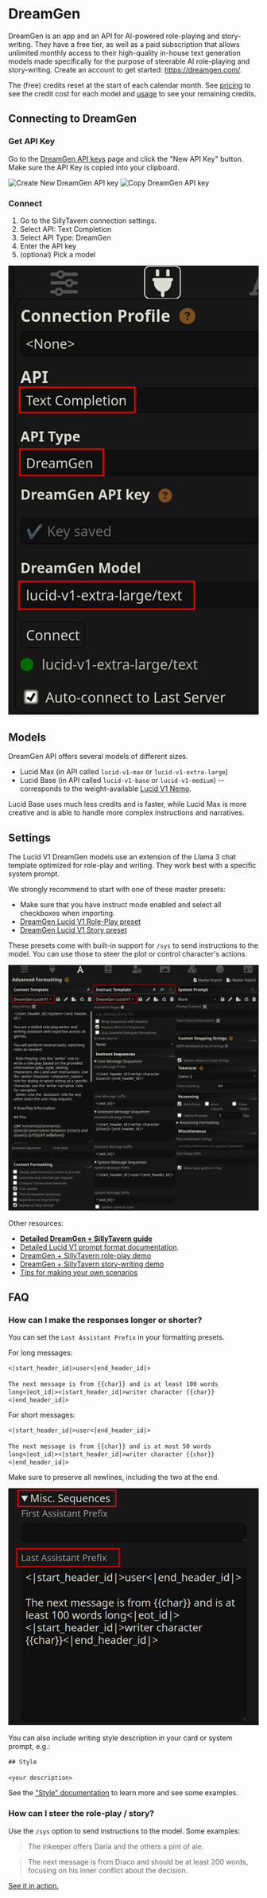 # DreamGen

DreamGen is an app and an API for AI-powered role-playing and story-writing. They have a free tier, as well as a paid subscription that allows unlimited monthly access to their high-quality in-house text generation models made specifically for the purpose of steerable AI role-playing and story-writing. Create an account to get started: <https://dreamgen.com/>.

The (free) credits reset at the start of each calendar month. See [pricing](https://dreamgen.com/pricing) to see the credit cost for each model and [usage](https://dreamgen.com/account/usage) to see your remaining credits.

## Connecting to DreamGen

### Get API Key

Go to the [DreamGen API keys](https://dreamgen.com/account/api-keys) page and click the "New API Key" button. Make sure the API Key is copied into your clipboard.

![Create New DreamGen API key](/static/dreamgen/dreamgen_api_keys_new.jpg)
![Copy DreamGen API key](/static/dreamgen/dreamgen_api_keys_copy.jpg)

### Connect

1. Go to the SillyTavern connection settings.
2. Select API: Text Completion
3. Select API Type: DreamGen
4. Enter the API key
5. (optional) Pick a model

![Connecting to DreamGen](/static/dreamgen/dreamgen_st_connection.png)

## Models

DreamGen API offers several models of different sizes.

- Lucid Max (in API called `lucid-v1-max` or `lucid-v1-extra-large`)
- Lucid Base (in API called `lucid-v1-base` or `lucid-v1-medium`) -- corresponds to the weight-available [Lucid V1 Nemo](https://dreamgen.com/docs/models/lucid-v1/huggingface).

Lucid Base uses much less credits and is faster, while Lucid Max is more creative and is able to handle more complex instructions and narratives.

## Settings

The Lucid V1 DreamGen models use an extension of the Llama 3 chat template optimized for role-play and writing. They work best with a specific system prompt.

We strongly recommend to start with one of these master presets:

- Make sure that you have instruct mode enabled and select all checkboxes when importing.
- [DreamGen Lucid V1 Role-Play preset](https://dreamgen.com/docs/models/lucid-v1/sillytavern/master-preset/role-play)
- [DreamGen Lucid V1 Story preset](https://dreamgen.com/docs/models/lucid-v1/sillytavern/master-preset/story)

These presets come with built-in support for `/sys` to send instructions to the model. You can use those to steer the plot or control character's actions.

![DreamGen preset selected](/static/dreamgen/dreamgen_st_preset.png)


Other resources:

- [**Detailed DreamGen + SillyTavern guide**](https://dreamgen.com/docs/models/lucid-v1/sillytavern)
- [Detailed Lucid V1 prompt format documentation](https://dreamgen.com/docs/models/lucid-v1).
- [DreamGen + SillyTavern role-play demo](https://imgur.com/a/dreamgen-lucid-sillytavern-roleplay-demo-bhzQpto)
- [DreamGen + SillyTavern story-writing demo](https://imgur.com/a/dreamgen-lucid-sillytavern-writing-demo-JLv5iO3)
- [Tips for making your own scenarios](https://v2.dreamgen.com/docs/scenario-editor)

## FAQ

### How can I make the responses longer or shorter? 

You can set the `Last Assistant Prefix` in your formatting presets.

For long messages:

```
<|start_header_id|>user<|end_header_id|>

The next message is from {{char}} and is at least 100 words long<|eot_id|><|start_header_id|>writer character {{char}}<|end_header_id|>

```

For short messages:

```
<|start_header_id|>user<|end_header_id|>

The next message is from {{char}} and is at most 50 words long<|eot_id|><|start_header_id|>writer character {{char}}<|end_header_id|>

```

Make sure to preserve all newlines, including the two at the end.

![Long Message Prefix](/static/dreamgen/dreamgen_st_long_response_prefix.png)

You can also include writing style description in your card or system prompt, e.g.:

```
## Style

<your description>
```

See the ["Style" documentation](https://v2.dreamgen.com/docs/scenario-editor#style) to learn more and see some examples. 

### How can I steer the role-play / story?

Use the `/sys` option to send instructions to the model. Some examples:

> The inkeeper offers Daria and the others a pint of ale. 

> The next message is from Draco and should be at least 200 words, focusing on his inner conflict about the decision.

[See it in action.](https://imgur.com/a/dreamgen-lucid-sillytavern-roleplay-demo-bhzQpto)
